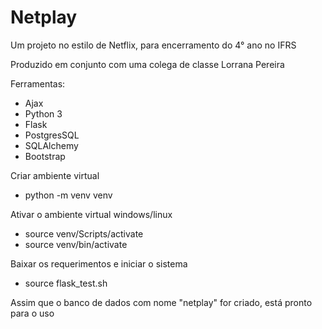 # Netplay
Um projeto no estilo de Netflix, para encerramento do 4° ano no IFRS

Produzido em conjunto com uma colega de classe Lorrana Pereira

Ferramentas:

- Ajax
- Python 3
- Flask
- PostgresSQL
- SQLAlchemy
- Bootstrap

Criar ambiente virtual
- python -m venv venv

Ativar o ambiente virtual windows/linux
- source venv/Scripts/activate
- source venv/bin/activate

Baixar os requerimentos e iniciar o sistema
- source flask_test.sh

Assim que o banco de dados com nome "netplay" for criado, está pronto para o uso
